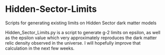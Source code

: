# Hidden-Sector-Limits
Scripts for generating existing limits on Hidden Sector dark matter models

Hidden_Sector_Limits.py is a script to generate g-2 limits on epsilon, as well as the epsilon value
which very approximately reproduces the dark matter relic density observed in the universe. I will
hopefully improve that calculation in the next few weeks.
